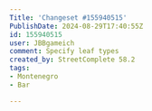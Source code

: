 ```yaml
---
Title: 'Changeset #155940515'
PublishDate: 2024-08-29T17:40:55Z
id: 155940515
user: JBBgameich
comment: Specify leaf types
created_by: StreetComplete 58.2
tags:
- Montenegro
- Bar

---
```

